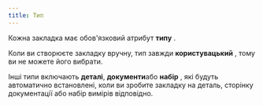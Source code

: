 ```yaml
---
title: Тип
---
```


Кожна закладка має обов'язковий атрибут **типу** .

Коли ви створюєте закладку вручну, тип завжди **користувацький** , тому ви не можете його вибрати.

Інші типи включають **деталі**, **документи**або **набір** , які будуть автоматично встановлені, коли ви зробите закладку на деталь, сторінку документації або набір вимірів відповідно.

